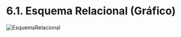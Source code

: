 # 6.1. Esquema Relacional (Gráfico)
![EsquemaRelacional](https://github.com/user-attachments/assets/2c7d345d-8b38-4a91-9455-b01665a4a674)


